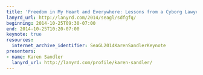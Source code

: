 ```yaml
---
title: 'Freedom in My Heart and Everywhere: Lessons from a Cyborg Lawyer'
lanyrd_url: http://lanyrd.com/2014/seagl/sdfgfq/
beginning: 2014-10-25T09:30-07:00
end: 2014-10-25T10:20-07:00
keynote: true
resources:
  internet_archive_identifier: SeaGL2014KarenSandlerKeynote
presenters:
- name: Karen Sandler
  lanyrd_url: http://lanyrd.com/profile/karen-sandler/
---
```

